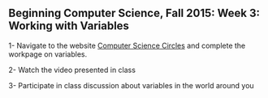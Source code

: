 ## Beginning Computer Science, Fall 2015: Week 3: Working with Variables

1- Navigate to the website [Computer Science Circles](http://cscircles.cemc.uwaterloo.ca/1-variables/) and complete the workpage on variables. 

2- Watch the video presented in class

3- Participate in class discussion about variables in the world around you

